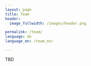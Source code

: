 ```yaml
---
layout: page
title: Team
header:
  image_fullwidth: /images/header.png

permalink: /team/
language: de
language_en: /team_en/

---
```


TBD
